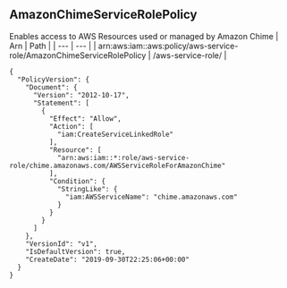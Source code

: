 
## AmazonChimeServiceRolePolicy
Enables access to AWS Resources used or managed by Amazon Chime
| Arn | Path |
| --- | --- |
| arn:aws:iam::aws:policy/aws-service-role/AmazonChimeServiceRolePolicy | /aws-service-role/ |
```
{
  "PolicyVersion": {
    "Document": {
      "Version": "2012-10-17",
      "Statement": [
        {
          "Effect": "Allow",
          "Action": [
            "iam:CreateServiceLinkedRole"
          ],
          "Resource": [
            "arn:aws:iam::*:role/aws-service-role/chime.amazonaws.com/AWSServiceRoleForAmazonChime"
          ],
          "Condition": {
            "StringLike": {
              "iam:AWSServiceName": "chime.amazonaws.com"
            }
          }
        }
      ]
    },
    "VersionId": "v1",
    "IsDefaultVersion": true,
    "CreateDate": "2019-09-30T22:25:06+00:00"
  }
}
```
